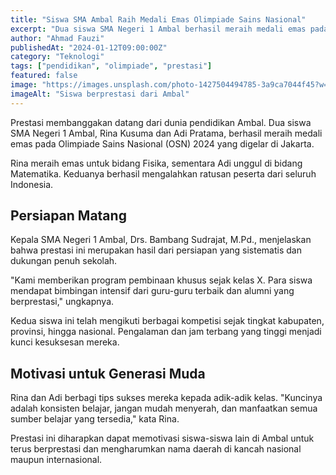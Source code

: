 ```yaml
---
title: "Siswa SMA Ambal Raih Medali Emas Olimpiade Sains Nasional"
excerpt: "Dua siswa SMA Negeri 1 Ambal berhasil meraih medali emas pada Olimpiade Sains Nasional bidang Fisika dan Matematika."
author: "Ahmad Fauzi"
publishedAt: "2024-01-12T09:00:00Z"
category: "Teknologi"
tags: ["pendidikan", "olimpiade", "prestasi"]
featured: false
image: "https://images.unsplash.com/photo-1427504494785-3a9ca7044f45?w=1200&h=675&fit=crop"
imageAlt: "Siswa berprestasi dari Ambal"
---
```


Prestasi membanggakan datang dari dunia pendidikan Ambal. Dua siswa SMA Negeri 1 Ambal, Rina Kusuma dan Adi Pratama, berhasil meraih medali emas pada Olimpiade Sains Nasional (OSN) 2024 yang digelar di Jakarta.

Rina meraih emas untuk bidang Fisika, sementara Adi unggul di bidang Matematika. Keduanya berhasil mengalahkan ratusan peserta dari seluruh Indonesia.

## Persiapan Matang

Kepala SMA Negeri 1 Ambal, Drs. Bambang Sudrajat, M.Pd., menjelaskan bahwa prestasi ini merupakan hasil dari persiapan yang sistematis dan dukungan penuh sekolah.

"Kami memberikan program pembinaan khusus sejak kelas X. Para siswa mendapat bimbingan intensif dari guru-guru terbaik dan alumni yang berprestasi," ungkapnya.

Kedua siswa ini telah mengikuti berbagai kompetisi sejak tingkat kabupaten, provinsi, hingga nasional. Pengalaman dan jam terbang yang tinggi menjadi kunci kesuksesan mereka.

## Motivasi untuk Generasi Muda

Rina dan Adi berbagi tips sukses mereka kepada adik-adik kelas. "Kuncinya adalah konsisten belajar, jangan mudah menyerah, dan manfaatkan semua sumber belajar yang tersedia," kata Rina.

Prestasi ini diharapkan dapat memotivasi siswa-siswa lain di Ambal untuk terus berprestasi dan mengharumkan nama daerah di kancah nasional maupun internasional.
